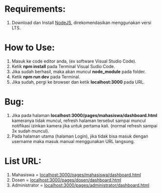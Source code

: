 # Requirements:

1. Download dan Install <a href="https://nodejs.org/" target="_blank">NodeJS</a>, direkomendasikan menggunakan versi LTS.

# How to Use:

1. Masuk ke code editor anda, (ex software Visual Studio Code).
2. Ketik <b>npm install</b> pada Terminal Visual Sudio Code.
3. Jika sudah berhasil, maka akan muncul <b>node_module</b> pada folder.
4. Ketik <b>npm run dev</b> pada Terminal.
5. Jika sudah, pergi ke browser dan ketik <b>localhost:3000</b> pada URL.

# Bug:
1. Jika pada halaman <b>localhost:3000/pages/mahasiswa/dashboard.html</b> kameranya tidak muncul, refresh halaman tersebut sampai muncul notifikasi izinkan kamera jika untuk pertama kali. (normal refresh sampai 3x sudah muncul).
2. Pada halaman utama (halaman Login), jika tidak bisa masuk dengan username maka masuk manual menggunakan URL langsung.

# List URL:
1. Mahasiswa = <a href="localhost:3000/pages/mahasiswa/dashboard.html">localhost:3000/pages/mahasiswa/dashboard.html</a>
2. Dosen = <a href="localhost:3000/pages/dosen/dashboard.html">localhost:3000/pages/dosen/dashboard.html</a>
3. Administrator = <a href="localhost:3000/pages/administrator/dashboard.html">localhost:3000/pages/administrator/dashboard.html</a>